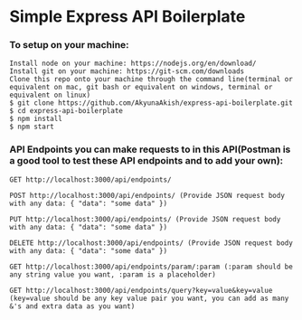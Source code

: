 # Simple Express API Boilerplate

### To setup on your machine:

```
Install node on your machine: https://nodejs.org/en/download/
Install git on your machine: https://git-scm.com/downloads
Clone this repo onto your machine through the command line(terminal or equivalent on mac, git bash or equivalent on windows, terminal or equivalent on linux)
$ git clone https://github.com/AkyunaAkish/express-api-boilerplate.git
$ cd express-api-boilerplate
$ npm install 
$ npm start
```

### API Endpoints you can make requests to in this API(Postman is a good tool to test these API endpoints and to add your own):

```
GET http://localhost:3000/api/endpoints/

POST http://localhost:3000/api/endpoints/ (Provide JSON request body with any data: { "data": "some data" })

PUT http://localhost:3000/api/endpoints/ (Provide JSON request body with any data: { "data": "some data" })

DELETE http://localhost:3000/api/endpoints/ (Provide JSON request body with any data: { "data": "some data" })

GET http://localhost:3000/api/endpoints/param/:param (:param should be any string value you want, :param is a placeholder)

GET http://localhost:3000/api/endpoints/query?key=value&key=value (key=value should be any key value pair you want, you can add as many &'s and extra data as you want)
```